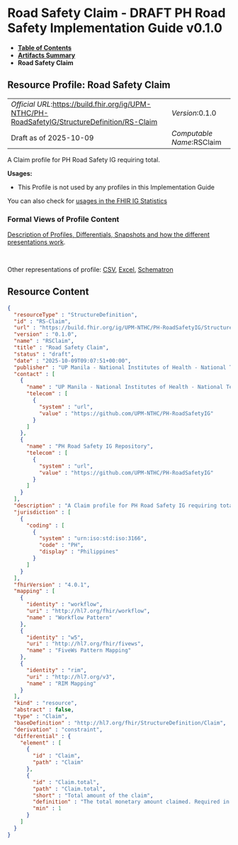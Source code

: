 # Road Safety Claim - DRAFT PH Road Safety Implementation Guide v0.1.0

* [**Table of Contents**](toc.md)
* [**Artifacts Summary**](artifacts.md)
* **Road Safety Claim**

## Resource Profile: Road Safety Claim 

| | |
| :--- | :--- |
| *Official URL*:https://build.fhir.org/ig/UPM-NTHC/PH-RoadSafetyIG/StructureDefinition/RS-Claim | *Version*:0.1.0 |
| Draft as of 2025-10-09 | *Computable Name*:RSClaim |

 
A Claim profile for PH Road Safety IG requiring total. 

**Usages:**

* This Profile is not used by any profiles in this Implementation Guide

You can also check for [usages in the FHIR IG Statistics](https://packages2.fhir.org/xig/example.fhir.ph.roadsafety|current/StructureDefinition/RS-Claim)

### Formal Views of Profile Content

 [Description of Profiles, Differentials, Snapshots and how the different presentations work](http://build.fhir.org/ig/FHIR/ig-guidance/readingIgs.html#structure-definitions). 

 

Other representations of profile: [CSV](StructureDefinition-RS-Claim.csv), [Excel](StructureDefinition-RS-Claim.xlsx), [Schematron](StructureDefinition-RS-Claim.sch) 



## Resource Content

```json
{
  "resourceType" : "StructureDefinition",
  "id" : "RS-Claim",
  "url" : "https://build.fhir.org/ig/UPM-NTHC/PH-RoadSafetyIG/StructureDefinition/RS-Claim",
  "version" : "0.1.0",
  "name" : "RSClaim",
  "title" : "Road Safety Claim",
  "status" : "draft",
  "date" : "2025-10-09T09:07:51+00:00",
  "publisher" : "UP Manila - National Institutes of Health - National Telehealth Center",
  "contact" : [
    {
      "name" : "UP Manila - National Institutes of Health - National Telehealth Center",
      "telecom" : [
        {
          "system" : "url",
          "value" : "https://github.com/UPM-NTHC/PH-RoadSafetyIG"
        }
      ]
    },
    {
      "name" : "PH Road Safety IG Repository",
      "telecom" : [
        {
          "system" : "url",
          "value" : "https://github.com/UPM-NTHC/PH-RoadSafetyIG"
        }
      ]
    }
  ],
  "description" : "A Claim profile for PH Road Safety IG requiring total.",
  "jurisdiction" : [
    {
      "coding" : [
        {
          "system" : "urn:iso:std:iso:3166",
          "code" : "PH",
          "display" : "Philippines"
        }
      ]
    }
  ],
  "fhirVersion" : "4.0.1",
  "mapping" : [
    {
      "identity" : "workflow",
      "uri" : "http://hl7.org/fhir/workflow",
      "name" : "Workflow Pattern"
    },
    {
      "identity" : "w5",
      "uri" : "http://hl7.org/fhir/fivews",
      "name" : "FiveWs Pattern Mapping"
    },
    {
      "identity" : "rim",
      "uri" : "http://hl7.org/v3",
      "name" : "RIM Mapping"
    }
  ],
  "kind" : "resource",
  "abstract" : false,
  "type" : "Claim",
  "baseDefinition" : "http://hl7.org/fhir/StructureDefinition/Claim",
  "derivation" : "constraint",
  "differential" : {
    "element" : [
      {
        "id" : "Claim",
        "path" : "Claim"
      },
      {
        "id" : "Claim.total",
        "path" : "Claim.total",
        "short" : "Total amount of the claim",
        "definition" : "The total monetary amount claimed. Required in this profile.",
        "min" : 1
      }
    ]
  }
}

```

